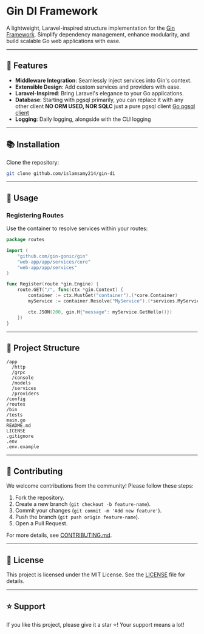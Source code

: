 # Gin DI Framework

A lightweight, Laravel-inspired structure implementation for the [Gin Framework](https://github.com/gin-gonic/gin). Simplify dependency management, enhance modularity, and build scalable Go web applications with ease.

---

## 🚀 Features
  
- **Middleware Integration**: Seamlessly inject services into Gin's context.
- **Extensible Design**: Add custom services and providers with ease.
- **Laravel-Inspired**: Bring Laravel's elegance to your Go applications.
- **Database**: Starting with pgsql primarily, you can replace it with any other client **NO ORM USED, NOR SQLC** just a pure pgsql client [Go pgsql client](https://github.com/lib/pq)
- **Logging**: Daily logging, alongside with the CLI logging

---

## 📚 Installation
Clone the repository:

```bash
git clone github.com/islamsamy214/gin-di
```

---

## 🔧 Usage

### Registering Routes

Use the container to resolve services within your routes:

```go
package routes

import (
    "github.com/gin-gonic/gin"
    "web-app/app/services/core"
    "web-app/app/services"
)

func Register(route *gin.Engine) {
    route.GET("/", func(ctx *gin.Context) {
        container := ctx.MustGet("container").(*core.Container)
        myService := container.Resolve("MyService").(*services.MyService)

        ctx.JSON(200, gin.H{"message": myService.GetHello()})
    })
}
```

---

## 📂 Project Structure

```plaintext
/app
  /http
  /grpc
  /console
  /models
  /services
  /providers
/config
/routes
/bin
/tests
main.go
README.md
LICENSE
.gitignore
.env
.env.example
```

---

## 🤝 Contributing

We welcome contributions from the community! Please follow these steps:  

1. Fork the repository.  
2. Create a new branch (`git checkout -b feature-name`).  
3. Commit your changes (`git commit -m 'Add new feature'`).  
4. Push the branch (`git push origin feature-name`).  
5. Open a Pull Request.  

For more details, see [CONTRIBUTING.md](CONTRIBUTING.md).

---

## 📜 License

This project is licensed under the MIT License. See the [LICENSE](LICENSE) file for details.

---

## ⭐ Support

If you like this project, please give it a star ⭐! Your support means a lot!
